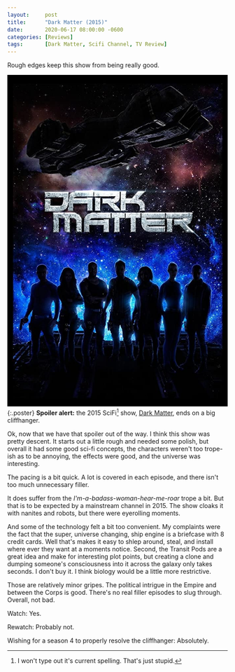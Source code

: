 ```yaml
---
layout:     post
title:      "Dark Matter (2015)"
date:       2020-06-17 08:00:00 -0600
categories: [Reviews]
tags:       [Dark Matter, Scifi Channel, TV Review]
---
```


Rough edges keep this show from being really good.

![Dark Matter poster](/assets/2020/06/dark-matter-poster.jpg){:.poster} **Spoiler alert:** the 2015 SciFi[^1] show, [Dark Matter](https://www.imdb.com/title/tt4159076/), ends on a big cliffhanger.

Ok, now that we have that spoiler out of the way. I think this show was pretty descent. It starts out a little rough and needed some polish, but overall it had some good sci-fi concepts, the characters weren't too trope-ish as to be annoying, the effects were good, and the universe was interesting.

The pacing is a bit quick. A lot is covered in each episode, and there isn't too much unnecessary filler.

It does suffer from the *I'm-a-badass-woman-hear-me-roar* trope a bit. But that is to be expected by a mainstream channel in 2015. The show cloaks it with nanites and robots, but there were eyerolling moments.

And some of the technology felt a bit too convenient. My complaints were the fact that the super, universe changing, ship engine is a briefcase with 8 credit cards. Well that's makes it easy to shlep around, steal, and install where ever they want at a moments notice. Second, the Transit Pods are a great idea and make for interesting plot points, but creating a clone and dumping someone's consciousness into it across the galaxy only takes seconds. I don't buy it. I think biology would be a little more restrictive.

Those are relatively minor gripes. The political intrigue in the Empire and between the Corps is good. There's no real filler episodes to slug through. Overall, not bad.

Watch: Yes.

Rewatch: Probably not.

Wishing for a season 4 to properly resolve the cliffhanger: Absolutely.

[^1]: I won't type out it's current spelling. That's just stupid.
